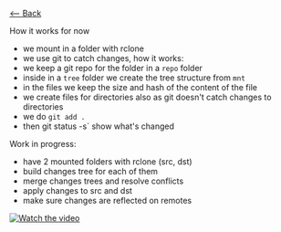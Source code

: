 [⟵ Back](https://github.com/radumarias/syncoxiders/blob/main/README.md#poc)

How it works for now
- we mount in a folder with rclone
- we use git to catch changes, how it works:
- we keep a git repo for the folder in a `repo` folder
- inside in a `tree` folder we create the tree structure from `mnt`
- in the files we keep the size and hash of the content of the file
- we create files for directories also as git doesn't catch changes to directories
- we do `git add .`
- then git status -s` show what's changed

Work in progress:
- have 2 mounted folders with rclone (src, dst)
- build changes tree for each of them
- merge changes trees and resolve conflicts
- apply changes to src and dst
- make sure changes are reflected on remotes

[![Watch the video](https://img.youtube.com/vi/Z45mxYbojoc/0.jpg)](https://youtu.be/Z45mxYbojoc)
[![]()](resources/git-rename.mp4)
